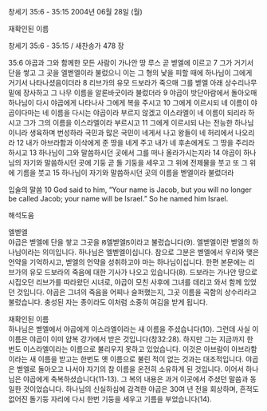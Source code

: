 창세기 35:6 - 35:15 
2004년 06월 28일 (월)

재확인된 이름



창세기 35:6 - 35:15 / 새찬송가 478 장


35:6 야곱과 그와 함께한 모든 사람이 가나안 땅 루스 곧 벧엘에 이르고 7 그가 거기서 단을 쌓고 그 곳을 엘벧엘이라 불렀으니 이는 그 형의 낯을 피할 때에 하나님이 그에게 거기서 나타나셨음이더라 8 리브가의 유모 드보라가 죽으매 그를 벧엘 아래 상수리나무 밑에 장사하고 그 나무 이름을 알론바굿이라 불렀더라 9 야곱이 밧단아람에서 돌아오매 하나님이 다시 야곱에게 나타나사 그에게 복을 주시고 10 그에게 이르시되 네 이름이 야곱이다마는 네 이름을 다시는 야곱이라 부르지 않겠고 이스라엘이 네 이름이 되리라 하시고 그가 그의 이름을 이스라엘이라 부르시고 11 그에게 이르시되 나는 전능한 하나님이니라 생육하며 번성하라 국민과 많은 국민이 네게서 나고 왕들이 네 허리에서 나오리라 12 내가 아브라함과 이삭에게 준 땅을 네게 주고 내가 네 후손에게도 그 땅을 주리라 하시고 13 하나님이 그와 말씀하시던 곳에서 그를 떠나 올라가시는지라 14 야곱이 하나님의 자기와 말씀하시던 곳에 기둥 곧 돌 기둥을 세우고 그 위에 전제물을 붓고 또 그 위에 기름을 붓고 15 하나님이 자기와 말씀하시던 곳의 이름을 벧엘이라 불렀더라 

입술의 말씀 
10 God said to him, “Your name is Jacob, but you will no longer be called Jacob; your name will be Israel.” So he named him Israel.

해석도움





엘벧엘  
야곱은 벧엘에 단을 쌓고 그곳을 ꡐ엘벧엘ꡑ이라고 불렀습니다(9). 엘벧엘이란 벧엘의 하나님이라는 의미입니다. 하나님은 엘벧엘이십니다. 참으로 그분은 벧엘에서 우리와 맺은 언약을 기억하시고, 벧엘의 언약을 성취하고야 마는 하나님이십니다. 한편 본문에는 리브가의 유모 드보라의 죽음에 대한 기사가 나오고 있습니다(8). 드보라는 가나안 땅으로 시집오던 리브가를 따라왔던 시녀로, 야곱이 모친 사후에 그녀를 데리고 와서 함께 있었던 것입니다. 야곱은 그녀의 죽음을 어찌나 슬퍼했는지, 그곳 이름을 곡함의 상수리라고 불렀습니다. 충성된 자는 종이라도 이처럼 소중히 여김을 받게 됩니다.   

재확인된 이름  
하나님은 벧엘에서 야곱에게 이스라엘이라는 새 이름을 주셨습니다(10). 그런데 사실 이 이름은 야곱이 이미 얍복 강가에서 받은 것입니다(창32:28). 하지만 그는 지금까지 한번도 이스라엘이라는 이름으로 불리우지 못하고 있었습니다. 이것은 아브람이 아브라함이라는 새 이름을 받고는 한번도 옛 이름으로 불린 적이 없는 것과는 대조적입니다. 야곱은 벧엘로 돌아오고 나서야 자기의 참 이름을 온전히 소유하게 된 것입니다. 이어서 하나님은 야곱에게 축복하셨습니다(11-13). 그 복의 내용은 과거 이곳에서 주셨던 말씀과 동일한 것이었습니다. 하나님의 신실하심에 감격한 야곱은 30여 년 전을 회상하며, 흔적도 없어진 돌기둥 자리에 다시 한번 기둥을 세우고 기름을 부었습니다(14).